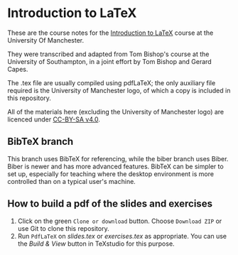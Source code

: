 # Introduction to LaTeX
These are the course notes for the [Introduction to LaTeX](http://app.manchester.ac.uk/rlatex) course at the University Of Manchester.

They were transcribed and adapted from Tom Bishop's course at the University of Southampton, in a joint effort by Tom Bishop and Gerard Capes.

The .tex file are usually compiled using pdfLaTeX; the only auxiliary file required is the University of Manchester logo, of which a copy is included in this repository. 

All of the materials here (excluding the University of Manchester logo) are licenced under [CC-BY-SA v4.0](https://creativecommons.org/licenses/by-sa/4.0/).

## BibTeX branch
This branch uses BibTeX for referencing, while the biber branch uses Biber.
Biber is newer and has more advanced features.
BibTeX can be simpler to set up, especially for teaching where the desktop environment is more controlled than on a typical user's machine.

## How to build a pdf of the slides and exercises
1. Click on the green `Clone or download` button.
   Choose `Download ZIP` or use Git to clone this repository.
2. Run `PdfLaTeX` on *slides.tex* or *exercises.tex* as appropriate.
   You can use the *Build & View* button in TeXstudio for this purpose.
